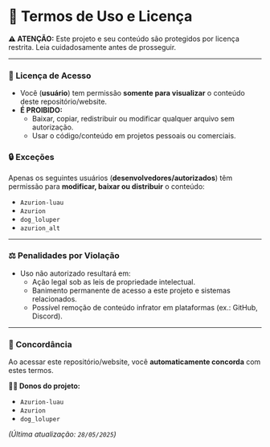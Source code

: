 # 📜 Termos de Uso e Licença  

**⚠️ ATENÇÃO:** Este projeto e seu conteúdo são protegidos por licença restrita. Leia cuidadosamente antes de prosseguir.  

---

### **📌 Licença de Acesso**  
- Você (**usuário**) tem permissão **somente para visualizar** o conteúdo deste repositório/website.  
- **É PROIBIDO:**  
  - Baixar, copiar, redistribuir ou modificar qualquer arquivo sem autorização.  
  - Usar o código/conteúdo em projetos pessoais ou comerciais.  

### **🔒 Exceções**  
Apenas os seguintes usuários (**desenvolvedores/autorizados**) têm permissão para **modificar, baixar ou distribuir** o conteúdo:  
- `Azurion-luau`  
- `Azurion`  
- `dog_loluper`  
- `azurion_alt`

---

### **⚖️ Penalidades por Violação**  
- Uso não autorizado resultará em:  
  - Ação legal sob as leis de propriedade intelectual.  
  - Banimento permanente de acesso a este projeto e sistemas relacionados.  
  - Possível remoção de conteúdo infrator em plataformas (ex.: GitHub, Discord).  

---

### **📝 Concordância**  
Ao acessar este repositório/website, você **automaticamente concorda** com estes termos.  

**👮‍♂️ Donos do projeto:**  
- `Azurion-luau`  
- `Azurion`  
- `dog_loluper`  

*(Última atualização: `28/05/2025`)*  
